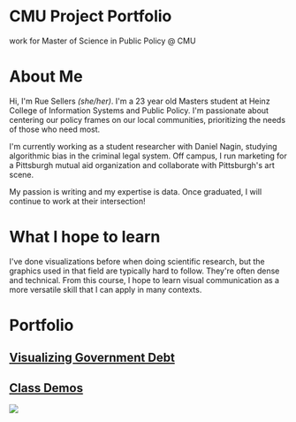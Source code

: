 # CMU Project Portfolio
work for Master of Science in Public Policy @ CMU

# About Me
Hi, I'm Rue Sellers _(she/her)_. I'm a 23 year old Masters student at  Heinz College of Information Systems and Public Policy. I'm passionate about centering our policy frames on our local communities, prioritizing the needs of those who need most. 

I'm currently working as a student researcher with Daniel Nagin, studying algorithmic bias in the criminal legal system. Off campus, I run marketing for a Pittsburgh mutual aid organization and collaborate with Pittsburgh's art scene. 

My passion is writing and my expertise is data. Once graduated, I will continue to work at their intersection!

# What I hope to learn
I've done visualizations before when doing scientific research, but the graphics used in that field are typically hard to follow. They're often dense and technical. From this course, I hope to learn visual communication as a more versatile skill that I can apply in many contexts.

# Portfolio
## [Visualizing Government Debt](https://ruesellers.github.io/datastories/govdebt.html)
## [Class Demos](https://ruesellers.github.io/datastories/demos.html)



<img src="github.com/ruesellers/datastories/picture.jpg">
